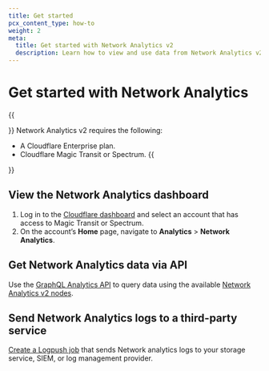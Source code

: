 ```yaml
---
title: Get started
pcx_content_type: how-to
weight: 2
meta:
  title: Get started with Network Analytics v2
  description: Learn how to view and use data from Network Analytics v2.
---
```


# Get started with Network Analytics

{{<Aside type="note" header="Requirements">}}
Network Analytics v2 requires the following:
* A Cloudflare Enterprise plan.
* Cloudflare Magic Transit or Spectrum.
{{</Aside>}}

## View the Network Analytics dashboard

1. Log in to the [Cloudflare dashboard](https://dash.cloudflare.com) and select an account that has access to Magic Transit or Spectrum.
2. On the account’s **Home** page, navigate to **Analytics** > **Network Analytics**.

## Get Network Analytics data via API

Use the [GraphQL Analytics API](/analytics/graphql-api/) to query data using the available [Network Analytics v2 nodes](/analytics/graphql-api/features/data-sets/#available-datasets).

## Send Network Analytics logs to a third-party service

[Create a Logpush job](/logs/get-started/enable-destinations/) that sends Network analytics logs to your storage service, SIEM, or log management provider.
